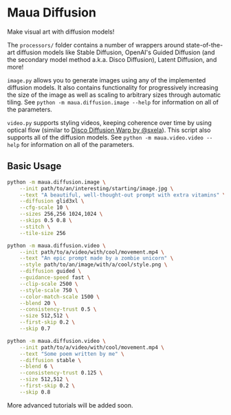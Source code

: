 # Maua Diffusion

Make visual art with diffusion models!

The `processors/` folder contains a number of wrappers around state-of-the-art diffusion models like Stable Diffusion, OpenAI's Guided Diffusion (and the secondary model method a.k.a. Disco Diffusion), Latent Diffusion, and more!

`image.py` allows you to generate images using any of the implemented diffusion models.
It also contains functionality for progressively increasing the size of the image as well as scaling to arbitrary sizes through automatic tiling.
See `python -m maua.diffusion.image --help` for information on all of the parameters.

`video.py` supports styling videos, keeping coherence over time by using optical flow (similar to [Disco Diffusion Warp by @sxela](https://github.com/Sxela/DiscoDiffusion-Warp)).
This script also supports all of the diffusion models.
See `python -m maua.video.video --help` for information on all of the parameters.

## Basic Usage

```bash
python -m maua.diffusion.image \
    --init path/to/an/interesting/starting/image.jpg \
    --text "A beautiful, well-thought-out prompt with extra vitamins" \
    --diffusion glid3xl \
    --cfg-scale 10 \
    --sizes 256,256 1024,1024 \
    --skips 0.5 0.8 \
    --stitch \
    --tile-size 256
```

```bash
python -m maua.diffusion.video \
    --init path/to/a/video/with/cool/movement.mp4 \
    --text "An epic prompt made by a zombie unicorn" \
    --style path/to/an/image/with/a/cool/style.png \
    --diffusion guided \
    --guidance-speed fast \
    --clip-scale 2500 \
    --style-scale 750 \
    --color-match-scale 1500 \
    --blend 20 \
    --consistency-trust 0.5 \
    --size 512,512 \
    --first-skip 0.2 \
    --skip 0.7
```

```bash
python -m maua.diffusion.video \
    --init path/to/a/video/with/cool/movement.mp4 \
    --text "Some poem written by me" \
    --diffusion stable \
    --blend 6 \
    --consistency-trust 0.125 \
    --size 512,512 \
    --first-skip 0.2 \
    --skip 0.8
```

More advanced tutorials will be added soon.

